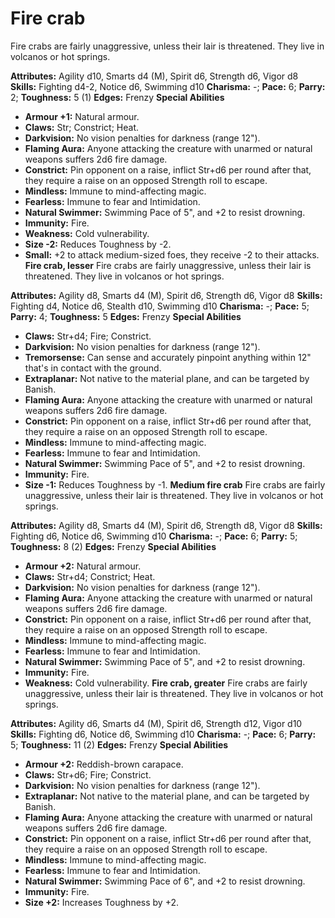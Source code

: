 # Fire crab

Fire crabs are fairly unaggressive, unless their lair is threatened.
They live in volcanos or hot springs.

**Attributes:** Agility d10, Smarts d4 (M), Spirit d6, Strength d6,
Vigor d8
**Skills:** Fighting d4-2, Notice d6, Swimming d10
**Charisma:** -; **Pace:** 6; **Parry:** 2; **Toughness:** 5 (1)
**Edges:** Frenzy
**Special Abilities**

- **Armour +1:** Natural armour.
- **Claws:** Str; Constrict; Heat.
- **Darkvision:** No vision penalties for darkness (range 12").
- **Flaming Aura:** Anyone attacking the creature with unarmed or
natural weapons suffers 2d6 fire damage.
- **Constrict:** Pin opponent on a raise, inflict Str+d6 per round after
that, they require a raise on an opposed Strength roll to escape.
- **Mindless:** Immune to mind-affecting magic.
- **Fearless:** Immune to fear and Intimidation.
- **Natural Swimmer:** Swimming Pace of 5", and +2 to resist drowning.
- **Immunity:** Fire.
- **Weakness:** Cold vulnerability.
- **Size -2:** Reduces Toughness by -2.
- **Small:** +2 to attack medium-sized foes, they receive -2 to their
attacks.
**Fire crab, lesser**
Fire crabs are fairly unaggressive, unless their lair is threatened.
They live in volcanos or hot springs.

**Attributes:** Agility d8, Smarts d4 (M), Spirit d6, Strength d6, Vigor
d8
**Skills:** Fighting d4, Notice d6, Stealth d10, Swimming d10
**Charisma:** -; **Pace:** 5; **Parry:** 4; **Toughness:** 5
**Edges:** Frenzy
**Special Abilities**

- **Claws:** Str+d4; Fire; Constrict.
- **Darkvision:** No vision penalties for darkness (range 12").
- **Tremorsense:** Can sense and accurately pinpoint anything within
12" that's in contact with the ground.
- **Extraplanar:** Not native to the material plane, and can be targeted
by Banish.
- **Flaming Aura:** Anyone attacking the creature with unarmed or
natural weapons suffers 2d6 fire damage.
- **Constrict:** Pin opponent on a raise, inflict Str+d6 per round after
that, they require a raise on an opposed Strength roll to escape.
- **Mindless:** Immune to mind-affecting magic.
- **Fearless:** Immune to fear and Intimidation.
- **Natural Swimmer:** Swimming Pace of 5", and +2 to resist drowning.
- **Immunity:** Fire.
- **Size -1:** Reduces Toughness by -1.
**Medium fire crab**
Fire crabs are fairly unaggressive, unless their lair is threatened.
They live in volcanos or hot springs.

**Attributes:** Agility d8, Smarts d4 (M), Spirit d6, Strength d8, Vigor
d8
**Skills:** Fighting d6, Notice d6, Swimming d10
**Charisma:** -; **Pace:** 6; **Parry:** 5; **Toughness:** 8 (2)
**Edges:** Frenzy
**Special Abilities**

- **Armour +2:** Natural armour.
- **Claws:** Str+d4; Constrict; Heat.
- **Darkvision:** No vision penalties for darkness (range 12").
- **Flaming Aura:** Anyone attacking the creature with unarmed or
natural weapons suffers 2d6 fire damage.
- **Constrict:** Pin opponent on a raise, inflict Str+d6 per round after
that, they require a raise on an opposed Strength roll to escape.
- **Mindless:** Immune to mind-affecting magic.
- **Fearless:** Immune to fear and Intimidation.
- **Natural Swimmer:** Swimming Pace of 5", and +2 to resist drowning.
- **Immunity:** Fire.
- **Weakness:** Cold vulnerability.
**Fire crab, greater**
Fire crabs are fairly unaggressive, unless their lair is threatened.
They live in volcanos or hot springs.

**Attributes:** Agility d6, Smarts d4 (M), Spirit d6, Strength d12,
Vigor d10
**Skills:** Fighting d6, Notice d6, Swimming d10
**Charisma:** -; **Pace:** 6; **Parry:** 5; **Toughness:** 11 (2)
**Edges:** Frenzy
**Special Abilities**

- **Armour +2:** Reddish-brown carapace.
- **Claws:** Str+d6; Fire; Constrict.
- **Darkvision:** No vision penalties for darkness (range 12").
- **Extraplanar:** Not native to the material plane, and can be targeted
by Banish.
- **Flaming Aura:** Anyone attacking the creature with unarmed or
natural weapons suffers 2d6 fire damage.
- **Constrict:** Pin opponent on a raise, inflict Str+d6 per round after
that, they require a raise on an opposed Strength roll to escape.
- **Mindless:** Immune to mind-affecting magic.
- **Fearless:** Immune to fear and Intimidation.
- **Natural Swimmer:** Swimming Pace of 6", and +2 to resist drowning.
- **Immunity:** Fire.
- **Size +2:** Increases Toughness by +2.
